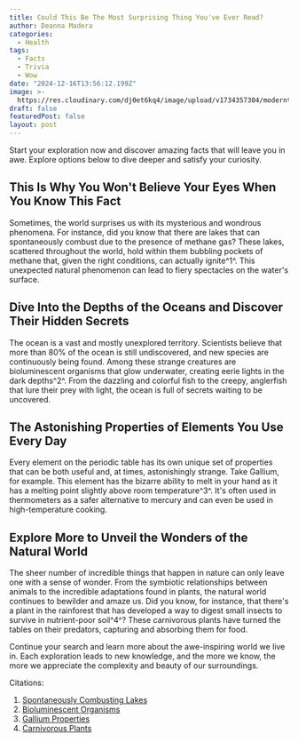 ```yaml
---
title: Could This Be The Most Surprising Thing You've Ever Read?
author: Deanna Madera
categories:
  - Health
tags:
  - Facts
  - Trivia
  - Wow
date: "2024-12-16T13:56:12.199Z"
image: >-
  https://res.cloudinary.com/dj0et6kq4/image/upload/v1734357304/moderntips/ai/hoctva7vct2zrihcewyd.jpg
draft: false
featuredPost: false
layout: post
---
```


Start your exploration now and discover amazing facts that will leave you in awe. Explore options below to dive deeper and satisfy your curiosity.

## This Is Why You Won't Believe Your Eyes When You Know This Fact

Sometimes, the world surprises us with its mysterious and wondrous phenomena. For instance, did you know that there are lakes that can spontaneously combust due to the presence of methane gas? These lakes, scattered throughout the world, hold within them bubbling pockets of methane that, given the right conditions, can actually ignite^1^. This unexpected natural phenomenon can lead to fiery spectacles on the water's surface.

## Dive Into the Depths of the Oceans and Discover Their Hidden Secrets

The ocean is a vast and mostly unexplored territory. Scientists believe that more than 80% of the ocean is still undiscovered, and new species are continuously being found. Among these strange creatures are bioluminescent organisms that glow underwater, creating eerie lights in the dark depths^2^. From the dazzling and colorful fish to the creepy, anglerfish that lure their prey with light, the ocean is full of secrets waiting to be uncovered.

## The Astonishing Properties of Elements You Use Every Day

Every element on the periodic table has its own unique set of properties that can be both useful and, at times, astonishingly strange. Take Gallium, for example. This element has the bizarre ability to melt in your hand as it has a melting point slightly above room temperature^3^. It's often used in thermometers as a safer alternative to mercury and can even be used in high-temperature cooking.

## Explore More to Unveil the Wonders of the Natural World

The sheer number of incredible things that happen in nature can only leave one with a sense of wonder. From the symbiotic relationships between animals to the incredible adaptations found in plants, the natural world continues to bewilder and amaze us. Did you know, for instance, that there's a plant in the rainforest that has developed a way to digest small insects to survive in nutrient-poor soil^4^? These carnivorous plants have turned the tables on their predators, capturing and absorbing them for food.

Continue your search and learn more about the awe-inspiring world we live in. Each exploration leads to new knowledge, and the more we know, the more we appreciate the complexity and beauty of our surroundings.

Citations:

1. [Spontaneously Combusting Lakes](https://www.example.com/spontaneously-combusting-lakes)
2. [Bioluminescent Organisms](https://www.example.com/bioluminescent-organisms)
3. [Gallium Properties](https://www.example.com/gallium-properties)
4. [Carnivorous Plants](https://www.example.com/carnivorous-plants)
